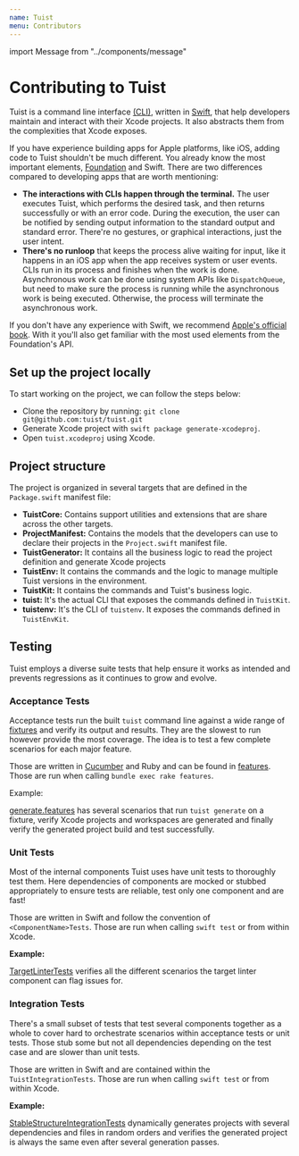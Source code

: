 ```yaml
---
name: Tuist
menu: Contributors
---
```


import Message from "../components/message"

# Contributing to Tuist

Tuist is a command line interface [(CLI)](https://en.wikipedia.org/wiki/Command-line_interface),
written in [Swift](https://www.apple.com/de/swift/),
that help developers maintain and interact with their Xcode projects.
It also abstracts them from the complexities that Xcode exposes.

If you have experience building apps for Apple platforms,
like iOS,
adding code to Tuist shouldn't be much different.
You already know the most important elements,
[Foundation](https://developer.apple.com/documentation/foundation) and Swift. There are two differences compared to developing apps that are worth mentioning:

- **The interactions with CLIs happen through the terminal.**
  The user executes Tuist,
  which performs the desired task,
  and then returns successfully or with an error code.
  During the execution,
  the user can be notified by sending output information to the standard output and standard error.
  There're no gestures, or graphical interactions,
  just the user intent.
- **There's no runloop** that keeps the process alive waiting for input,
  like it happens in an iOS app when the app receives system or user events.
  CLIs run in its process and finishes when the work is done.
  Asynchronous work can be done using system APIs like `DispatchQueue`,
  but need to make sure the process is running while the asynchronous work is being executed.
  Otherwise,
  the process will terminate the asynchronous work.

If you don't have any experience with Swift,
we recommend [Apple's official book](https://docs.swift.org/swift-book/).
With it you'll also get familiar with the most used elements from the Foundation's API.

## Set up the project locally

To start working on the project, we can follow the steps below:

- Clone the repository by running: `git clone git@github.com:tuist/tuist.git`
- Generate Xcode project with `swift package generate-xcodeproj`.
- Open `tuist.xcodeproj` using Xcode.

<Message info title="Xcode" description="Xcode needs to be installed in your system. If not, you can install it from the macOS App Store. After the installation, open it once to accept some licenses and install some additional components."/>

## Project structure

The project is organized in several targets that are defined in the `Package.swift` manifest file:

- **TuistCore:** Contains support utilities and extensions that are share across the other targets.
- **ProjectManifest:** Contains the models that the developers can use to declare their projects in the `Project.swift` manifest file.
- **TuistGenerator:** It contains all the business logic to read the project definition and generate Xcode projects
- **TuistEnv:** It contains the commands and the logic to manage multiple Tuist versions in the environment.
- **TuistKit:** It contains the commands and Tuist's business logic.
- **tuist:** It's the actual CLI that exposes the commands defined in `TuistKit`.
- **tuistenv:** It's the CLI of `tuistenv`. It exposes the commands defined in `TuistEnvKit`.

<Message info title="Package.swift" description="The Package.swift file declares the structure of our project (a Swift package) and the Swift Package Manager uses it to generate the Xcode project and provide us with a set of commands to interact with it, like 'swift build'"/>
<Message info title="Tests" description="The targets have an associated target that contains the tests. They are named with the same name suffixed with 'Tests'"/>

## Testing

Tuist employs a diverse suite tests that help ensure it works as intended and prevents regressions as it continues to grow and evolve.

### Acceptance Tests

Acceptance tests run the built `tuist` command line against a wide range of [fixtures](/https://github.com/tuist/tuist/tree/master/fixtures) and verify its output and results. They are the slowest to run however provide the most coverage. The idea is to test a few complete scenarios for each major feature.

Those are written in [Cucumber](https://cucumber.io/docs) and Ruby and can be found in [features](/https://github.com/tuist/tuist/tree/master/features). Those are run when calling `bundle exec rake features`.

Example:

[generate.features](https://github.com/tuist/tuist/blob/master/features/generate.feature) has several scenarios that run `tuist generate` on a fixture, verify Xcode projects and workspaces are generated and finally verify the generated project build and test successfully.

### Unit Tests

Most of the internal components Tuist uses have unit tests to thoroughly test them. Here dependencies of components are mocked or stubbed appropriately to ensure tests are reliable, test only one component and are fast!

Those are written in Swift and follow the convention of `<ComponentName>Tests`. Those are run when calling `swift test` or from within Xcode.

**Example:**

[TargetLinterTests](https://github.com/tuist/tuist/blob/master/Tests/TuistGeneratorTests/Linter/TargetLinterTests.swift) verifies all the different scenarios the target linter component can flag issues for.

### Integration Tests

There's a small subset of tests that test several components together as a whole to cover hard to orchestrate scenarios within acceptance tests or unit tests. Those stub some but not all dependencies depending on the test case and are slower than unit tests.

Those are written in Swift and are contained within the `TuistIntegrationTests`. Those are run when calling `swift test` or from within Xcode.

**Example:**

[StableStructureIntegrationTests](https://github.com/tuist/tuist/blob/master/Tests/TuistIntegrationTests/Generator/StableStructureIntegrationTests.swift) dynamically generates projects with several dependencies and files in random orders and verifies the generated project is always the same even after several generation passes.
